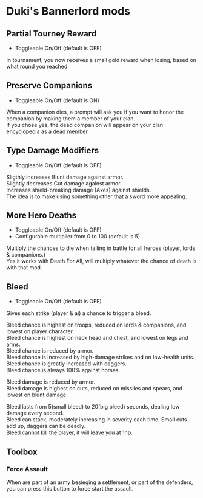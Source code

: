 # Duki's Bannerlord mods

## Partial Tourney Reward
- Toggleable On/Off (default is OFF)

In tournament, you now receives a small gold reward when losing, based on what round you reached.

## Preserve Companions
- Toggleable On/Off (default is ON)

When a companion dies, a prompt will ask you if you want to honor the companion by making them a member of your clan.  
If you chose yes, the dead companion will appear on your clan encyclopedia as a dead member.

## Type Damage Modifiers
- Toggleable On/Off (default is OFF)

Sligthly increases Blunt damage against armor.  
Slightly decreases Cut damage against armor.  
Increases shield-breaking damage (Axes) against shields.  
The idea is to make using something other that a sword more appealing.

## More Hero Deaths
- Toggleable On/Off (default is OFF)
- Configurable multiplier from 0 to 100 (default is 5)

Multiply the chances to die when falling in battle for all heroes (player, lords & companions.)  
Yes it works with Death For All, will multiply whatever the chance of death is with that mod.

## Bleed
- Toggleable On/Off (default is OFF)

Gives each strike (player & ai) a chance to trigger a bleed.

Bleed chance is highest on troops, reduced on lords & companions, and lowest on player character.  
Bleed chance is highest on neck head and chest, and lowest on legs and arms.  
Bleed chance is reduced by armor.  
Bleed chance is increased by high-damage strikes and on low-health units.  
Bleed chance is greatly increased with daggers.  
Bleed chance is always 100% against horses.

Bleed damage is reduced by armor.  
Bleed damage is highest on cuts, reduced on missiles and spears, and lowest on blunt damage.

Bleed lasts from 5(small bleed) to 20(big bleed) seconds, dealing low damage every second.  
Bleed can stack, moderately increasing in severity each time. Small cuts add up, daggers can be deadly.  
Bleed cannot kill the player, it will leave you at 1hp.

## Toolbox
### Force Assault
When are part of an army besieging a settlement, or part of the defenders, you can press this button to force start the assault.